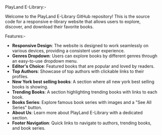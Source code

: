 PlayLand E-Library:-

Welcome to the PlayLand E-Library GitHub repository! This is the source code for a responsive e-library website that allows users to explore, discover, and download their favorite books.

Features:-

- **Responsive Design**: The website is designed to work seamlessly on various devices, providing a consistent user experience.
- **Genres Dropdown**: Users can explore books by different genres through an easy-to-use dropdown menu.
- **Editor's Choice**: Featured books that are popular and loved by readers.
- **Top Authors**: Showcase of top authors with clickable links to their profiles.
- **New York best selling books**: A section where all new york best selling books is showing.
- **Trending Books**: A section highlighting trending books with links to each book.
- **Books Series**: Explore famous book series with images and a "See All Series" button.
- **About Us**: Learn more about PlayLand E-Library with a dedicated section.
- **Footer Navigation**: Quick links to navigate to authors, trending books, and book series.
